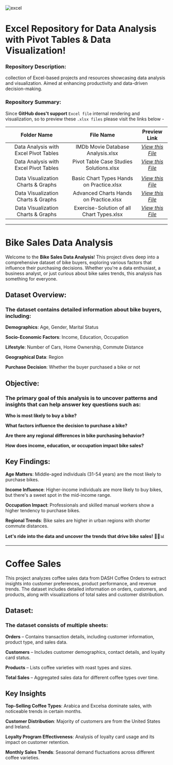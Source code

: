 ![excel](https://user-images.githubusercontent.com/46785798/65376985-7a9a1900-dcc8-11e9-88b0-30c20b073730.png) 

# Excel Repository for Data Analysis with Pivot Tables & Data Visualization! 

### Repository Description: 
collection of Excel-based projects and resources showcasing data analysis and visualization. Aimed at enhancing productivity and data-driven decision-making.

### Repository Summary:
Since **GitHub does't support** `Excel file` internal rendering and visualization, so to preview these `.xlsx files` please visit the links below - 

| Folder Name   | File Name | Preview Link |
| :-------:   | :----:    | :----: |
| Data Analysis with Excel Pivot Tables | IMDb Movie Database Analysis.xlsx | [_View this File_](https://1drv.ms/x/s!ArcN1mlTAmmf1H0hwiztLoiJU2ak?e=j64424) |
| Data Analysis with Excel Pivot Tables | Pivot Table Case Studies Solutions.xlsx | [_View this File_](https://sheet.zoho.com/sheet/published.do?rid=f7owk2258fe1d02004af082420527383db8b5) |
|     |       |     |
| Data Visualization Charts & Graphs | Basic Chart Types Hands on Practice.xlsx | [_View this File_](https://1drv.ms/x/s!ArcN1mlTAmmf1Rjuj7A0LOhD3-B2?e=sYEo6u) | 
| Data Visualization Charts & Graphs | Advanced Charts Hands on Practice.xlsx | [_View this File_](https://1drv.ms/x/s!ArcN1mlTAmmf1RMQ-xbxxucuBG0i?e=DDILAO) | 
| Data Visualization Charts & Graphs | Exercise-Solution of all Chart Types.xlsx | [_View this File_](https://1drv.ms/x/s!ArcN1mlTAmmf1RYvIueX2F_aqE0S?e=gwTV1E) | 


______________________________________________________________________________________________________________



# **Bike Sales Data Analysis**

Welcome to the **Bike Sales Data Analysis**! This project dives deep into a comprehensive dataset of bike buyers, exploring various factors that influence their purchasing decisions. Whether you're a data enthusiast, a business analyst, or just curious about bike sales trends, this analysis has something for everyone.

## **Dataset Overview:**

### The dataset contains detailed information about bike buyers, including:

**Demographics**: Age, Gender, Marital Status

**Socio-Economic Factors**: Income, Education, Occupation

**Lifestyle**: Number of Cars, Home Ownership, Commute Distance

**Geographical Data**: Region

**Purchase Decision**: Whether the buyer purchased a bike or not


## **Objective:**

### The primary goal of this analysis is to uncover patterns and insights that can help answer key questions such as:

**Who is most likely to buy a bike?**

**What factors influence the decision to purchase a bike?**

**Are there any regional differences in bike purchasing behavior?**

**How does income, education, or occupation impact bike sales?**

## **Key Findings:**

**Age Matters**: Middle-aged individuals (31-54 years) are the most likely to purchase bikes.

**Income Influence**: Higher-income individuals are more likely to buy bikes, but there's a sweet spot in the mid-income range.

**Occupation Impact**: Professionals and skilled manual workers show a higher tendency to purchase bikes.

**Regional Trends**: Bike sales are higher in urban regions with shorter commute distances.

**Let's ride into the data and uncover the trends that drive bike sales!** 🚴‍♀️📊



______________________________________________________________________________________________________________


# **Coffee Sales**

This project analyzes coffee sales data from DASH Coffee Orders to extract insights into customer preferences, product performance, and revenue trends. The dataset includes detailed information on orders, customers, and products, along with visualizations of total sales and customer distribution.

## **Dataset**:

### The dataset consists of multiple sheets:

**Orders** – Contains transaction details, including customer information, product type, and sales data.

**Customers** – Includes customer demographics, contact details, and loyalty card status.

**Products** – Lists coffee varieties with roast types and sizes.

**Total Sales** – Aggregated sales data for different coffee types over time.

## **Key Insights**

**Top-Selling Coffee Types**: Arabica and Excelsa dominate sales, with noticeable trends in certain months.

**Customer Distribution**: Majority of customers are from the United States and Ireland.

**Loyalty Program Effectiveness**: Analysis of loyalty card usage and its impact on customer retention.

**Monthly Sales Trends**: Seasonal demand fluctuations across different coffee varieties.


